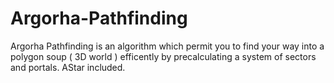 Argorha-Pathfinding
===================

Argorha Pathfinding is an algorithm which permit you to find your way into a polygon soup ( 3D world ) efficently by precalculating a system of sectors and portals. AStar included.
